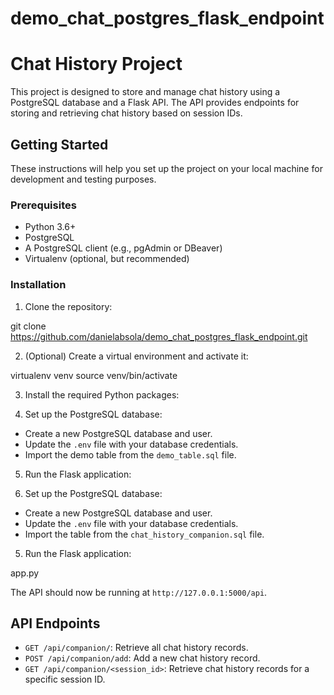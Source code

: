 # demo_chat_postgres_flask_endpoint

# Chat History Project

This project is designed to store and manage chat history using a PostgreSQL database and a Flask API. The API provides endpoints for storing and retrieving chat history based on session IDs.

## Getting Started

These instructions will help you set up the project on your local machine for development and testing purposes.

### Prerequisites

- Python 3.6+
- PostgreSQL
- A PostgreSQL client (e.g., pgAdmin or DBeaver)
- Virtualenv (optional, but recommended)

### Installation

1. Clone the repository:

git clone https://github.com/danielabsola/demo_chat_postgres_flask_endpoint.git


2. (Optional) Create a virtual environment and activate it:

virtualenv venv
source venv/bin/activate


3. Install the required Python packages:


4. Set up the PostgreSQL database:

- Create a new PostgreSQL database and user.
- Update the `.env` file with your database credentials.
- Import the demo table from the `demo_table.sql` file.

5. Run the Flask application:


4. Set up the PostgreSQL database:

- Create a new PostgreSQL database and user.
- Update the `.env` file with your database credentials.
- Import the table from the `chat_history_companion.sql` file.

5. Run the Flask application:

app.py


The API should now be running at `http://127.0.0.1:5000/api`.

## API Endpoints

- `GET /api/companion/`: Retrieve all chat history records.
- `POST /api/companion/add`: Add a new chat history record.
- `GET /api/companion/<session_id>`: Retrieve chat history records for a specific session ID.


